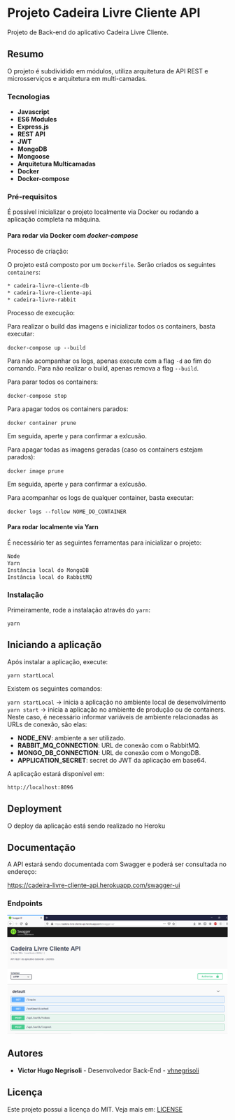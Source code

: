 # Projeto Cadeira Livre Cliente API

Projeto de Back-end do aplicativo Cadeira Livre Cliente.

## Resumo

O projeto é subdividido em módulos, utiliza arquitetura de API REST e microsserviços e arquitetura em multi-camadas.

### Tecnologias

- **Javascript**
- **ES6 Modules**
- **Express.js**
- **REST API**
- **JWT**
- **MongoDB**
- **Mongoose**
- **Arquitetura Multicamadas**
- **Docker**
- **Docker-compose**

### Pré-requisitos

É possível inicializar o projeto localmente via Docker ou rodando a aplicação completa na máquina.

#### Para rodar via Docker com _docker-compose_

Processo de criação:

O projeto está composto por um `Dockerfile`. Serão criados os seguintes `containers`:

```
* cadeira-livre-cliente-db
* cadeira-livre-cliente-api
* cadeira-livre-rabbit
```

Processo de execução:

Para realizar o build das imagens e inicializar todos os containers, basta executar:

`docker-compose up --build`

Para não acompanhar os logs, apenas execute com a flag `-d` ao fim do comando. Para não realizar o build, apenas remova a flag `--build`.

Para parar todos os containers:

`docker-compose stop`

Para apagar todos os containers parados:

`docker container prune`

Em seguida, aperte `y` para confirmar a exlcusão.

Para apagar todas as imagens geradas (caso os containers estejam parados):

`docker image prune`

Em seguida, aperte `y` para confirmar a exlcusão.

Para acompanhar os logs de qualquer container, basta executar:

`docker logs --follow NOME_DO_CONTAINER`

#### Para rodar localmente via Yarn

É necessário ter as seguintes ferramentas para inicializar o projeto:

```
Node
Yarn
Instância local do MongoDB
Instância local do RabbitMQ
```

### Instalação

Primeiramente, rode a instalação através do `yarn`:

```
yarn
```

## Iniciando a aplicação

Após instalar a aplicação, execute:

```
yarn startLocal
```

Existem os seguintes comandos:

`yarn startLocal` -> inicia a aplicação no ambiente local de desenvolvimento
`yarn start` -> inicia a aplicação no ambiente de produção ou de containers. Neste caso, é necessário informar variáveis de ambiente relacionadas às URLs de conexão, são elas:

- **NODE_ENV**: ambiente a ser utilizado.
- **RABBIT_MQ_CONNECTION**: URL de conexão com o RabbitMQ.
- **MONGO_DB_CONNECTION**: URL de conexão com o MongoDB.
- **APPLICATION_SECRET**: secret do JWT da aplicação em base64.

A aplicação estará disponível em:

```
http://localhost:8096
```

## Deployment

O deploy da aplicação está sendo realizado no Heroku

## Documentação

A API estará sendo documentada com Swagger e poderá ser consultada no endereço:

https://cadeira-livre-cliente-api.herokuapp.com/swagger-ui

### Endpoints

![Documentação do Swagger - Endpoints](https://github.com/vhnegrisoli/cadeira-livre-cliente-api/blob/main/imagens/Documenta%C3%A7%C3%A3o%20Swagger.png)

## Autores

- **Victor Hugo Negrisoli** - Desenvolvedor Back-End - [vhnegrisoli](https://github.com/vhnegrisoli)

## Licença

Este projeto possui a licença do MIT. Veja mais em: [LICENSE](LICENSE)
